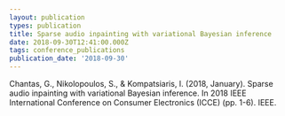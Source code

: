 ```yaml
---
layout: publication
types: publication
title: Sparse audio inpainting with variational Bayesian inference
date: 2018-09-30T12:41:00.000Z
tags: conference_publications
publication_date: '2018-09-30'
---
```

Chantas, G., Nikolopoulos, S., & Kompatsiaris, I. (2018, January). Sparse audio inpainting with variational Bayesian inference. In 2018 IEEE International Conference on Consumer Electronics (ICCE) (pp. 1-6). IEEE.
